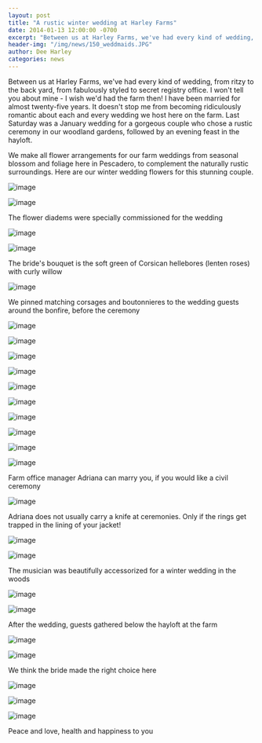 ```yaml
---
layout: post
title: "A rustic winter wedding at Harley Farms"
date: 2014-01-13 12:00:00 -0700
excerpt: "Between us at Harley Farms, we've had every kind of wedding, from ritzy to the back yard, from ..."
header-img: "/img/news/150_weddmaids.JPG"
author: Dee Harley
categories: news
---
```

Between us at Harley Farms, we've had every kind of wedding, from
ritzy to the back yard, from fabulously styled to secret registry
office. I won't tell you about mine - I wish we'd had the farm then! I
have been married for almost twenty-five years. It doesn't stop me
from becoming ridiculously romantic about each and every wedding we
host here on the farm. Last Saturday was a January wedding for a
gorgeous couple who chose a rustic ceremony in our woodland gardens,
followed by an evening feast in the hayloft.

We make all flower arrangements for our farm weddings from seasonal
blossom and foliage here in Pescadero, to complement the naturally
rustic surroundings. Here are our winter wedding flowers for this
stunning couple.

![image](/img/news/150_weddmaids.JPG)

![image](/img/news/150_bridefriends.JPG)

The flower diadems were specially commissioned for the wedding

![image](/img/news/150_bridehair.JPG)

![image](/img/news/150_bouquet.JPG)

The bride's bouquet is the soft green of Corsican hellebores (lenten
roses) with curly willow

![image](/img/news/150_weddbutton.JPG)

We pinned matching corsages and boutonnieres to the wedding guests
around the bonfire, before the ceremony

![image](/img/news/150_bonfire.JPG)

![image](/img/news/150_face3.JPG)



![image](/img/news/150_face4.JPG)

![image](/img/news/150_guest6.JPG)

![image](/img/news/150_guest7.JPG)

![image](/img/news/150_button2.JPG)

![image](/img/news/150_button5.JPG)

![image](/img/news/150_guest3.JPG)

![image](/img/news/150_diadem.JPG)

![image](/img/news/150_weddadriana.JPG)

Farm office manager Adriana can marry you, if you would like a civil
ceremony

![image](/img/news/150_weddknife.JPG)

Adriana does not usually carry a knife at ceremonies. Only if the
rings get trapped in the lining of your jacket!

![image](/img/news/150_noring.jpg)

![image](/img/news/150_weddmusic.JPG)

The musician was beautifully accessorized for a winter wedding in the
woods

![image](/img/news/150_weddface.JPG)



![image](/img/news/150_weddgarden.JPG)

After the wedding, guests gathered below the hayloft at the farm

![image](/img/news/150_guestsfarm.JPG)

![image](/img/news/150_feet2.JPG)

We think the bride made the right choice here

![image](/img/news/150_nightcandles.jpg)

![image](/img/news/150_weddfurchair.JPG)

![image](/img/news/150_weddkiss.JPG)

Peace and love, health and happiness to you







